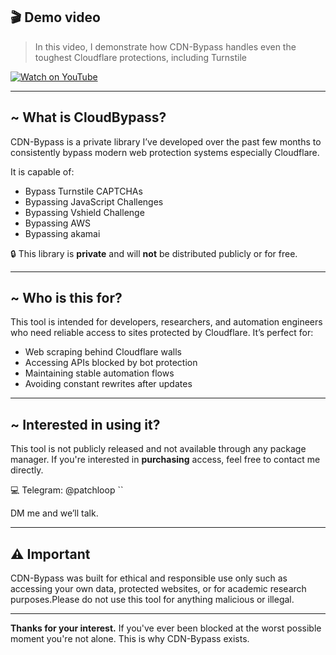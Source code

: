 ## 🎬 Demo video

> In this video, I demonstrate how CDN-Bypass handles even the toughest Cloudflare protections, including Turnstile
> 
[![Watch on YouTube](https://img.youtube.com/vi/BacJr-PyOls/0.jpg)](https://www.youtube.com/watch?v=BacJr-PyOls)

---

## \~ What is CloudBypass?

CDN-Bypass is a private library I’ve developed over the past few months to consistently bypass modern web protection systems especially Cloudflare.

It is capable of:

* Bypass Turnstile CAPTCHAs
* Bypassing JavaScript Challenges
* Bypassing Vshield Challenge
* Bypassing AWS
* Bypassing akamai

🔒 This library is **private** and will **not** be distributed publicly or for free.

---

## \~ Who is this for?

This tool is intended for developers, researchers, and automation engineers who need reliable access to sites protected by Cloudflare. It’s perfect for:

* Web scraping behind Cloudflare walls
* Accessing APIs blocked by bot protection
* Maintaining stable automation flows
* Avoiding constant rewrites after updates

---

## \~ Interested in using it?

This tool is not publicly released and not available through any package manager.
If you're interested in **purchasing** access, feel free to contact me directly.

💻 Telegram: @patchloop ``

DM me and we’ll talk.

---

## ⚠️ Important

CDN-Bypass was built for ethical and responsible use only such as accessing your own data, protected websites, or for academic research purposes.Please do not use this tool for anything malicious or illegal.

---

**Thanks for your interest.**
If you've ever been blocked at the worst possible moment you're not alone. This is why CDN-Bypass exists.
